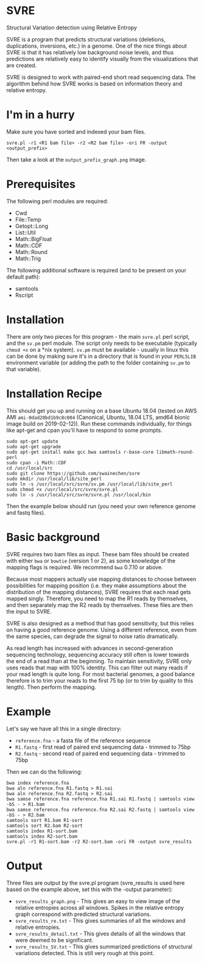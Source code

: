 # SVRE
Structural Variation detection using Relative Entropy

SVRE is a program that predicts structural variations (deletions, duplications, inversions, etc.) in a genome. One of the nice things about SVRE is that it has relatively low background noise levels, and thus predictions are relatively easy to identify visually from the visualizations that are created.

SVRE is designed to work with paired-end short read sequencing data. The algorithm behind how SVRE works is based on information theory and relative entropy.

# I'm in a hurry
Make sure you have sorted and indexed your bam files.
```
svre.pl -r1 <R1 bam file> -r2 <R2 bam file> -ori FR -output <output_prefix>
```
Then take a look at the `output_prefix_graph.png` image.

# Prerequisites
The following perl modules are required:
* Cwd
* File::Temp
* Getopt::Long
* List::Util
* Math::BigFloat
* Math::CDF
* Math::Round
* Math::Trig

The following additional software is required (and to be present on your default path):
* samtools
* Rscript

# Installation
There are only two pieces for this program - the main `svre.pl` perl script, and the `sv.pm` perl module. The script only needs to be executable (typically `chmod +x` on a \*nix system). `sv.pm` must be available - usually in linux this can be done by making sure it's in a directory that is found in your `PERL5LIB` environment variable (or adding the path to the folder containing `sv.pm` to that variable).

# Installation Recipe
This should get you up and running on a base Ubuntu 18.04 (tested on AWS AMI `ami-0dad20bd1b9c8c004` (Canonical, Ubuntu, 18.04 LTS, amd64 bionic image build on 2019-02-12)). Run these commands individually, for things like apt-get and cpan you'll have to respond to some prompts.
```
sudo apt-get update
sudo apt-get upgrade
sudo apt-get install make gcc bwa samtools r-base-core libmath-round-perl
sudo cpan -i Math::CDF
cd /usr/local/src
sudo git clone https://github.com/swainechen/svre
sudo mkdir /usr/local/lib/site_perl
sudo ln -s /usr/local/src/svre/sv.pm /usr/local/lib/site_perl
sudo chmod +x /usr/local/src/svre/svre.pl
sudo ln -s /usr/local/src/svre/svre.pl /usr/local/bin
```
Then the example below should run (you need your own reference genome and fastq files).

# Basic background
SVRE requires two bam files as input.
These bam files should be created with either `bwa` or `bowtie` (version 1 or 2), as some knowledge of the mapping flags is required. We recommend `bwa` 0.7.10 or above.

Because most mappers actually use mapping distances to choose between possibilities for mapping position (i.e. they make assumptions about the distribution of the mapping distances), SVRE requires that each read gets mapped singly. Therefore, you need to map the R1 reads by themselves, and then separately map the R2 reads by themselves. These files are then the input to SVRE.

SVRE is also designed as a method that has good sensitivity, but this relies on having a good reference genome. Using a different reference, even from the same species, can degrade the signal to noise ratio dramatically.

As read length has increased with advances in second-generation sequencing technology, sequencing accuracy still often is lower towards the end of a read than at the beginning. To maintain sensitivity, SVRE only uses reads that map with 100% identity. This can filter out many reads if your read length is quite long. For most bacterial genomes, a good balance therefore is to trim your reads to the first 75 bp (or to trim by quality to this length). Then perform the mapping.

# Example
Let's say we have all this in a single directory:
* `reference.fna` - a fasta file of the reference sequence
* `R1.fastq` - first read of paired end sequencing data - trimmed to 75bp
* `R2.fastq` - second read of paired end sequencing data - trimmed to 75bp

Then we can do the following:
```
bwa index reference.fna
bwa aln reference.fna R1.fastq > R1.sai
bwa aln reference.fna R2.fastq > R2.sai
bwa samse reference.fna reference.fna R1.sai R1.fastq | samtools view -bS - > R1.bam
bwa samse reference.fna reference.fna R2.sai R2.fastq | samtools view -bS - > R2.bam
samtools sort R1.bam R1-sort
samtools sort R2.bam R2-sort
samtools index R1-sort.bam
samtools index R2-sort.bam
svre.pl -r1 R1-sort.bam -r2 R2-sort.bam -ori FR -output svre_results
```

# Output
Three files are output by the svre.pl program (svre_results is used here based on the example above, set this with the -output parameter):
* `svre_results_graph.png` - This gives an easy to view image of the relative entropies across all windows. Spikes in the relative entropy graph correspond with predicted structural variations.
* `svre_results_re.txt` - This gives summaries of all the windows and relative entropies.
* `svre_results_detail.txt` - This gives details of all the windows that were deemed to be significant.
* `svre_results_SV.txt` - This gives summarized predictions of structural variations detected. This is still very rough at this point.
